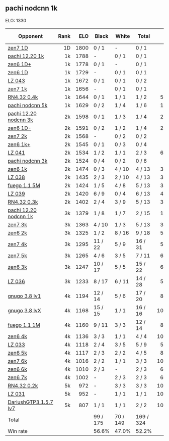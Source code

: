 ## pachi nodcnn 1k ##

ELO: 1330

Opponent | Rank | ELO | Black | White | Total | Win rate
---------|-----:|----:|-------|-------|-------|-------:
[zen7 1D](zen7%201D.md) | 1D | 1800 | 0 / 1 | - | 0 / 1 | 0.0%
[pachi 12.20 1k](pachi%2012.20%201k.md) | 1k | 1788 | - | 0 / 1 | 0 / 1 | 0.0%
[zen6 1D+](zen6%201D+.md) | 1k | 1778 | 0 / 1 | - | 0 / 1 | 0.0%
[zen6 1D](zen6%201D.md) | 1k | 1729 | - | 0 / 1 | 0 / 1 | 0.0%
[LZ 043](LZ%20043.md) | 1k | 1672 | 0 / 1 | 0 / 1 | 0 / 2 | 0.0%
[zen7 1k](zen7%201k.md) | 1k | 1656 | - | 0 / 1 | 0 / 1 | 0.0%
[RN4.32 0.4k](RN4.32%200.4k.md) | 1k | 1644 | 0 / 1 | 1 / 1 | 1 / 2 | 50.0%
[pachi nodcnn 5k](pachi%20nodcnn%205k.md) | 1k | 1629 | 0 / 2 | 1 / 4 | 1 / 6 | 16.7%
[pachi 12.20 nodcnn 3k](pachi%2012.20%20nodcnn%203k.md) | 2k | 1598 | 0 / 1 | 1 / 3 | 1 / 4 | 25.0%
[zen6 1D-](zen6%201D-.md) | 2k | 1591 | 0 / 2 | 1 / 2 | 1 / 4 | 25.0%
[zen7 2k](zen7%202k.md) | 2k | 1568 | - | 0 / 2 | 0 / 2 | 0.0%
[zen6 1k+](zen6%201k+.md) | 2k | 1545 | 0 / 1 | 0 / 3 | 0 / 4 | 0.0%
[LZ 041](LZ%20041.md) | 2k | 1534 | 1 / 2 | 1 / 1 | 2 / 3 | 66.7%
[pachi nodcnn 3k](pachi%20nodcnn%203k.md) | 2k | 1524 | 0 / 4 | 0 / 2 | 0 / 6 | 0.0%
[zen6 1k](zen6%201k.md) | 2k | 1474 | 0 / 3 | 4 / 10 | 4 / 13 | 30.8%
[LZ 038](LZ%20038.md) | 2k | 1435 | 2 / 3 | 2 / 10 | 4 / 13 | 30.8%
[fuego 1.1 5M](fuego%201.1%205M.md) | 2k | 1424 | 1 / 5 | 4 / 8 | 5 / 13 | 38.5%
[LZ 039](LZ%20039.md) | 2k | 1420 | 6 / 9 | 0 / 4 | 6 / 13 | 46.2%
[RN4.32 0.3k](RN4.32%200.3k.md) | 2k | 1402 | 2 / 4 | 3 / 9 | 5 / 13 | 38.5%
[pachi 12.20 nodcnn 1k](pachi%2012.20%20nodcnn%201k.md) | 3k | 1379 | 1 / 8 | 1 / 7 | 2 / 15 | 13.3%
[zen7 3k](zen7%203k.md) | 3k | 1363 | 4 / 10 | 1 / 3 | 5 / 13 | 38.5%
[zen6 2k](zen6%202k.md) | 3k | 1325 | 1 / 2 | 8 / 16 | 9 / 18 | 50.0%
[zen7 4k](zen7%204k.md) | 3k | 1295 | 11 / 22 | 5 / 9 | 16 / 31 | 51.6%
[zen7 5k](zen7%205k.md) | 3k | 1265 | 4 / 6 | 3 / 5 | 7 / 11 | 63.6%
[zen6 3k](zen6%203k.md) | 3k | 1247 | 10 / 17 | 5 / 5 | 15 / 22 | 68.2%
[LZ 036](LZ%20036.md) | 3k | 1233 | 8 / 17 | 6 / 11 | 14 / 28 | 50.0%
[gnugo 3.8 lv1](gnugo%203.8%20lv1.md) | 4k | 1194 | 12 / 14 | 5 / 6 | 17 / 20 | 85.0%
[gnugo 3.8 lvX](gnugo%203.8%20lvX.md) | 4k | 1168 | 15 / 15 | 1 / 1 | 16 / 16 | 100.0%
[fuego 1.1 1M](fuego%201.1%201M.md) | 4k | 1160 | 9 / 11 | 3 / 3 | 12 / 14 | 85.7%
[zen6 4k](zen6%204k.md) | 4k | 1136 | 3 / 3 | 1 / 1 | 4 / 4 | 100.0%
[LZ 033](LZ%20033.md) | 4k | 1118 | 2 / 4 | 3 / 5 | 5 / 9 | 55.6%
[zen6 5k](zen6%205k.md) | 4k | 1117 | 2 / 3 | 2 / 2 | 4 / 5 | 80.0%
[zen7 6k](zen7%206k.md) | 4k | 1016 | 2 / 2 | 1 / 1 | 3 / 3 | 100.0%
[zen6 6k](zen6%206k.md) | 4k | 1010 | 2 / 3 | - | 2 / 3 | 66.7%
[zen6 7k](zen6%207k.md) | 4k | 1002 | - | 2 / 3 | 2 / 3 | 66.7%
[RN4.32 0.2k](RN4.32%200.2k.md) | 5k | 972 | - | 3 / 3 | 3 / 3 | 100.0%
[LZ 031](LZ%20031.md) | 5k | 952 | - | 1 / 1 | 1 / 1 | 100.0%
[DariushGTP3.1.5.7 lv7](DariushGTP3.1.5.7%20lv7.md) | 5k | 807 | 1 / 1 | 1 / 1 | 2 / 2 | 100.0%
Total | | | 99 / 175 | 70 / 149 | 169 / 324 | 
Win rate| | | 56.6% | 47.0% | 52.2% | 
